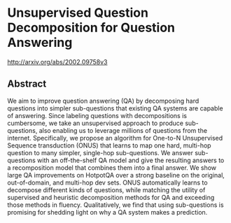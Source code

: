 # Unsupervised Question Decomposition for Question Answering
http://arxiv.org/abs/2002.09758v3
## Abstract
We aim to improve question answering (QA) by decomposing hard questions into simpler sub-questions that existing QA systems are capable of answering. Since labeling questions with decompositions is cumbersome, we take an unsupervised approach to produce sub-questions, also enabling us to leverage millions of questions from the internet. Specifically, we propose an algorithm for One-to-N Unsupervised Sequence transduction (ONUS) that learns to map one hard, multi-hop question to many simpler, single-hop sub-questions. We answer sub-questions with an off-the-shelf QA model and give the resulting answers to a recomposition model that combines them into a final answer. We show large QA improvements on HotpotQA over a strong baseline on the original, out-of-domain, and multi-hop dev sets. ONUS automatically learns to decompose different kinds of questions, while matching the utility of supervised and heuristic decomposition methods for QA and exceeding those methods in fluency. Qualitatively, we find that using sub-questions is promising for shedding light on why a QA system makes a prediction.